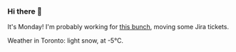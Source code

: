 ### Hi there :wave:

It's Monday! I'm probably working for [this bunch](https://github.com/kohofinancial), moving some Jira tickets.

Weather in Toronto: light snow, at -5°C.
